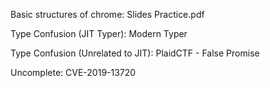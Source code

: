 Basic structures of chrome: Slides Practice.pdf

Type Confusion (JIT Typer): Modern Typer

Type Confusion (Unrelated to JIT): PlaidCTF - False Promise

Uncomplete: CVE-2019-13720
